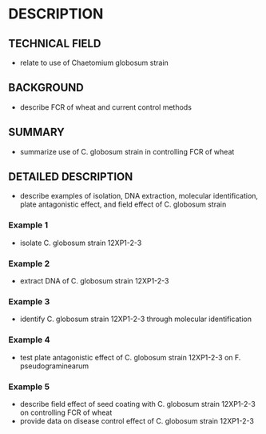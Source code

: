 # DESCRIPTION

## TECHNICAL FIELD

- relate to use of Chaetomium globosum strain

## BACKGROUND

- describe FCR of wheat and current control methods

## SUMMARY

- summarize use of C. globosum strain in controlling FCR of wheat

## DETAILED DESCRIPTION

- describe examples of isolation, DNA extraction, molecular identification, plate antagonistic effect, and field effect of C. globosum strain

### Example 1

- isolate C. globosum strain 12XP1-2-3

### Example 2

- extract DNA of C. globosum strain 12XP1-2-3

### Example 3

- identify C. globosum strain 12XP1-2-3 through molecular identification

### Example 4

- test plate antagonistic effect of C. globosum strain 12XP1-2-3 on F. pseudograminearum

### Example 5

- describe field effect of seed coating with C. globosum strain 12XP1-2-3 on controlling FCR of wheat
- provide data on disease control effect of C. globosum strain 12XP1-2-3

